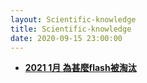 ```yaml
---
layout: Scientific-knowledge
title: Scientific-knowledge
date: 2020-09-15 23:00:00
---
```


- [**2021 1月 為甚麼flash被淘汰**](/blog/2021/01/28/為甚麼flash被淘汰/)